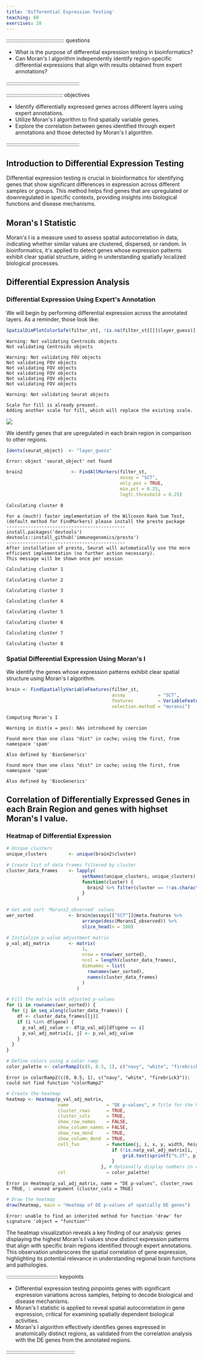 ```yaml
---
title: 'Differential Expression Testing'
teaching: 60
exercises: 20
---
```


:::::::::::::::::::::::::::::::::::::: questions 

- What is the purpose of differential expression testing in bioinformatics?
- Can Moran's I algorithm independently identify region-specific differential expressions that align with results obtained from expert annotations?

::::::::::::::::::::::::::::::::::::::::::::::::

::::::::::::::::::::::::::::::::::::: objectives

- Identify differentially expressed genes across different layers using expert annotations.
- Utilize Moran's I algorithm to find spatially variable genes.
- Explore the correlation between genes identified through expert annotations and those detected by Moran's I algorithm.

::::::::::::::::::::::::::::::::::::::::::::::::



## Introduction to Differential Expression Testing

Differential expression testing is crucial in bioinformatics for identifying genes that show significant differences in expression across different samples or groups. 
This method helps find genes that are upregulated or downregulated in specific contexts, providing insights into biological functions and disease mechanisms.

## Moran's I Statistic

Moran's I is a measure used to assess spatial autocorrelation in data, indicating whether similar values are clustered, dispersed, or random. 
In bioinformatics, it's applied to detect genes whose expression patterns exhibit clear spatial structure, aiding in understanding spatially localized biological processes.

## Differential Expression Analysis

### Differential Expression Using Expert's Annotation

We will begin by performing differential expression across the annotated layers. 
As a reminder, those look like:


``` r
SpatialDimPlotColorSafe(filter_st[, !is.na(filter_st[[]]$layer_guess)], "layer_guess") + labs(fill="Layer") 
```

``` warning
Warning: Not validating Centroids objects
Not validating Centroids objects
```

``` warning
Warning: Not validating FOV objects
Not validating FOV objects
Not validating FOV objects
Not validating FOV objects
Not validating FOV objects
Not validating FOV objects
```

``` warning
Warning: Not validating Seurat objects
```

``` output
Scale for fill is already present.
Adding another scale for fill, which will replace the existing scale.
```

<img src="fig/differential-expression-testing-rendered-layers-1.png" style="display: block; margin: auto;" />

We identify genes that are upregulated in each brain region in comparison to other regions.


``` r
Idents(seurat_object)  <- "layer_guess"
```

``` error
Error: object 'seurat_object' not found
```

``` r
brain2                  <- FindAllMarkers(filter_st, 
                                          assay = "SCT", 
                                          only.pos = TRUE, 
                                          min.pct = 0.25, 
                                          logfc.threshold = 0.25)
```

``` output
Calculating cluster 0
```

``` output
For a (much!) faster implementation of the Wilcoxon Rank Sum Test,
(default method for FindMarkers) please install the presto package
--------------------------------------------
install.packages('devtools')
devtools::install_github('immunogenomics/presto')
--------------------------------------------
After installation of presto, Seurat will automatically use the more 
efficient implementation (no further action necessary).
This message will be shown once per session
```

``` output
Calculating cluster 1
```

``` output
Calculating cluster 2
```

``` output
Calculating cluster 3
```

``` output
Calculating cluster 4
```

``` output
Calculating cluster 5
```

``` output
Calculating cluster 6
```

``` output
Calculating cluster 7
```

``` output
Calculating cluster 8
```

### Spatial Differential Expression Using Moran's I

We identify the genes whose expression patterns exhibit clear spatial structure using Moran's I algorithm.


``` r
brain <- FindSpatiallyVariableFeatures(filter_st, 
                                       assay            = "SCT", 
                                       features         = VariableFeatures(filter_st)[1:1000], 
                                       selection.method = "moransi")
```

``` output
Computing Moran's I
```

``` warning
Warning in dist(x = pos): NAs introduced by coercion
```

``` output
Found more than one class "dist" in cache; using the first, from namespace 'spam'
```

``` output
Also defined by 'BiocGenerics'
```

``` output
Found more than one class "dist" in cache; using the first, from namespace 'spam'
```

``` output
Also defined by 'BiocGenerics'
```

## Correlation of Differentially Expressed Genes in each Brain Region and genes with highset Moran's I value.

### Heatmap of Differential Expression


``` r
# Unique clusters
unique_clusters        <- unique(brain2$cluster)

# Create list of data frames filtered by cluster
cluster_data_frames    <- lapply(
                            setNames(unique_clusters, unique_clusters), 
                            function(cluster) {
                              brain2 %>% filter(cluster == !!as.character(cluster))
                            }
                          )

# Get and sort 'MoransI_observed' values
wer_sorted             <- brain@assays[["SCT"]]@meta.features %>%
                            arrange(desc(MoransI_observed)) %>%
                            slice_head(n = 100)

# Initialize p-value adjustment matrix
p_val_adj_matrix       <- matrix(
                            1, 
                            nrow = nrow(wer_sorted), 
                            ncol = length(cluster_data_frames), 
                            dimnames = list(
                              rownames(wer_sorted), 
                              names(cluster_data_frames)
                            )
                          )

# Fill the matrix with adjusted p-values
for (i in rownames(wer_sorted)) {
  for (j in seq_along(cluster_data_frames)) {
    df <- cluster_data_frames[[j]]
    if (i %in% df$gene) {
      p_val_adj_value <- df$p_val_adj[df$gene == i]
      p_val_adj_matrix[i, j] <- p_val_adj_value
    }
  }
}

# Define colors using a color ramp
color_palette <- colorRamp2(c(0, 0.5, 1), c("navy", "white", "firebrick3"))
```

``` error
Error in colorRamp2(c(0, 0.5, 1), c("navy", "white", "firebrick3")): could not find function "colorRamp2"
```

``` r
# Create the heatmap
heatmap <- Heatmap(p_val_adj_matrix,
                   name              = "DE p-values", # Title for the heatmap legend
                   cluster_rows      = TRUE, 
                   cluster_cols      = TRUE,
                   show_row_names    = FALSE, 
                   show_column_names = FALSE,
                   show_row_dend     = TRUE, 
                   show_column_dend  = TRUE,
                   cell_fun          = function(j, i, x, y, width, height, fill) {
                                       if (!is.na(p_val_adj_matrix[i, j])) {
                                           grid.text(sprintf("%.2f", p_val_adj_matrix[i, j]), x, y)
                                       }
                                   }, # Optionally display numbers in cells
                   col               = color_palette)
```

``` error
Error in Heatmap(p_val_adj_matrix, name = "DE p-values", cluster_rows = TRUE, : unused argument (cluster_cols = TRUE)
```

``` r
# Draw the heatmap
draw(heatmap, main = "Heatmap of DE p-values of spatially DE genes")
```

``` error
Error: unable to find an inherited method for function 'draw' for signature 'object = "function"'
```

The heatmap visualization reveals a key finding of our analysis: genes displaying the highest Moran's I values show distinct expression patterns that align with specific brain regions identified through expert annotations. 
This observation underscores the spatial correlation of gene expression, highlighting its potential relevance in understanding regional brain functions and pathologies.

:::::::::::::::::::::::::::::::::: keypoints

- Differential expression testing pinpoints genes with significant expression variations across samples, helping to decode biological and disease mechanisms. 
- Moran's I statistic is applied to reveal spatial autocorrelation in gene expression, critical for examining spatially dependent biological activities.
- Moran's I algorithm effectively identifies genes expressed in anatomically distinct regions, as validated from the correlation analysis with the DE genes from the annotated regions.

:::::::::::::::::::::::::::::::::::::::::::::



